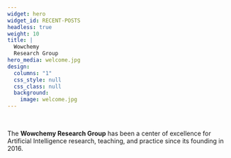 ```yaml
---
widget: hero
widget_id: RECENT-POSTS
headless: true
weight: 10
title: |
  Wowchemy  
  Research Group
hero_media: welcome.jpg
design:
  columns: "1"
  css_style: null
  css_class: null
  background:
    image: welcome.jpg
---
```


<br>

The **Wowchemy Research Group** has been a center of excellence for Artificial Intelligence research, teaching, and practice since its founding in 2016.
